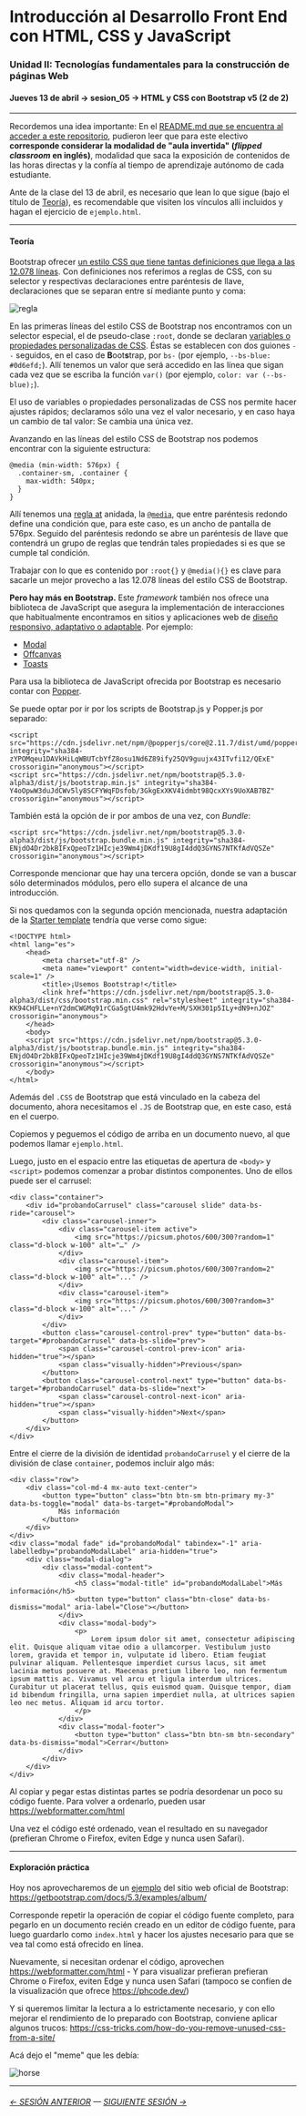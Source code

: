 # Introducción al Desarrollo Front End con HTML, CSS y JavaScript

### Unidad II: Tecnologías fundamentales para la construcción de páginas Web

#### Jueves 13 de abril → sesion_05 → HTML y CSS con Bootstrap v5 (2 de 2)

- - - - - - - - 

Recordemos una idea importante: En el [README.md que se encuentra al acceder a este repositorio](https://github.com/profesorfaco/front-2023-1#readme), pudieron leer que para este electivo **corresponde considerar la modalidad de "aula invertida" (*flipped classroom* en inglés)**, modalidad que saca la exposición de contenidos de las horas directas y la confía al tiempo de aprendizaje autónomo de cada estudiante. 

Ante de la clase del 13 de abril, es necesario que lean lo que sigue (bajo el título de [Teoría](#teor%C3%ADa)), es recomendable que visiten los vínculos allí incluidos y hagan el ejercicio de `ejemplo.html`.

- - - - - - - - 

#### Teoría

Bootstrap ofrecer [un estilo CSS que tiene tantas definiciones que llega a las 12.078 líneas](https://cdn.jsdelivr.net/npm/bootstrap@5.3.0-alpha2/dist/css/bootstrap.css). Con definiciones nos referimos a reglas de CSS, con su selector y respectivas declaraciones entre paréntesis de llave, declaraciones que se separan entre sí mediante punto y coma:

![regla](https://user-images.githubusercontent.com/7999767/230624981-4dd78d8c-9a2b-437c-9a7b-4cbf5f5cbbd7.png)

En las primeras líneas del estilo CSS de Bootstrap nos encontramos con un selector especial, el de pseudo-clase `:root`, donde se declaran [variables o propiedades personalizadas de CSS](https://developer.mozilla.org/es/docs/Web/CSS/Using_CSS_custom_properties). Éstas se establecen con dos guiones `--` seguidos, en el caso de **B**oot**s**trap, por `bs-` (por ejemplo, `--bs-blue: #0d6efd;`). Allí tenemos un valor que será accedido en las línea que sigan cada vez que se escriba la función `var()` (por ejemplo, `color: var (--bs-blue);`).

El uso de variables o propiedades personalizadas de CSS nos permite hacer ajustes rápidos; declaramos sólo una vez el valor necesario, y en caso haya un cambio de tal valor: Se cambia una única vez.

Avanzando en las líneas del estilo CSS de Bootstrap nos podemos encontrar con la siguiente estructura: 

```
@media (min-width: 576px) {
  .container-sm, .container {
    max-width: 540px;
  }
}
```

Allí tenemos una [regla at](https://developer.mozilla.org/es/docs/Web/CSS/At-rule) anidada, la [`@media`](https://developer.mozilla.org/es/docs/Web/CSS/@media), que entre paréntesis redondo define una condición que, para este caso, es un ancho de pantalla de 576px. Seguido del paréntesis redondo se abre un paréntesis de llave que contendrá un grupo de reglas que tendrán tales propiedades si es que se cumple tal condición.

Trabajar con lo que es contenido por `:root{}` y `@media(){}` es clave para sacarle un mejor provecho a las 12.078 líneas del estilo CSS de Bootstrap.

**Pero hay más en Bootstrap.** Este *framework* también nos ofrece una biblioteca de JavaScript que asegura la implementación de interacciones que habitualmente encontramos en sitios y aplicaciones web de [diseño responsivo, adaptativo o adaptable](https://es.wikipedia.org/wiki/Dise%C3%B1o_web_adaptable). Por ejemplo:

- [Modal](https://getbootstrap.com/docs/5.3/components/modal/)
- [Offcanvas](https://getbootstrap.com/docs/5.3/components/offcanvas/)
- [Toasts](https://getbootstrap.com/docs/5.3/components/toasts/)

Para usa la biblioteca de JavaScript ofrecida por Bootstrap es necesario contar con [Popper](https://popper.js.org/). 

Se puede optar por ir por los scripts de Bootstrap.js y Popper.js por separado:

```
<script src="https://cdn.jsdelivr.net/npm/@popperjs/core@2.11.7/dist/umd/popper.min.js" integrity="sha384-zYPOMqeu1DAVkHiLqWBUTcbYfZ8osu1Nd6Z89ify25QV9guujx43ITvfi12/QExE" crossorigin="anonymous"></script>
<script src="https://cdn.jsdelivr.net/npm/bootstrap@5.3.0-alpha3/dist/js/bootstrap.min.js" integrity="sha384-Y4oOpwW3duJdCWv5ly8SCFYWqFDsfob/3GkgExXKV4idmbt98QcxXYs9UoXAB7BZ" crossorigin="anonymous"></script>
```

También está la opción de ir por ambos de una vez, con *Bundle*:

```
<script src="https://cdn.jsdelivr.net/npm/bootstrap@5.3.0-alpha3/dist/js/bootstrap.bundle.min.js" integrity="sha384-ENjdO4Dr2bkBIFxQpeoTz1HIcje39Wm4jDKdf19U8gI4ddQ3GYNS7NTKfAdVQSZe" crossorigin="anonymous"></script>
```

Corresponde mencionar que hay una tercera opción, donde se van a buscar sólo determinados módulos, pero ello supera el alcance de una introducción.

Si nos quedamos con la segunda opción mencionada, nuestra adaptación de la [Starter template](https://getbootstrap.com/docs/5.3/getting-started/introduction/) tendría que verse como sigue:

```
<!DOCTYPE html>
<html lang="es">
    <head>
        <meta charset="utf-8" />
        <meta name="viewport" content="width=device-width, initial-scale=1" />
        <title>¡Usemos Bootstrap!</title>
        <link href="https://cdn.jsdelivr.net/npm/bootstrap@5.3.0-alpha3/dist/css/bootstrap.min.css" rel="stylesheet" integrity="sha384-KK94CHFLLe+nY2dmCWGMq91rCGa5gtU4mk92HdvYe+M/SXH301p5ILy+dN9+nJOZ" crossorigin="anonymous">
    </head>
    <body>
    <script src="https://cdn.jsdelivr.net/npm/bootstrap@5.3.0-alpha3/dist/js/bootstrap.bundle.min.js" integrity="sha384-ENjdO4Dr2bkBIFxQpeoTz1HIcje39Wm4jDKdf19U8gI4ddQ3GYNS7NTKfAdVQSZe" crossorigin="anonymous"></script>
    </body>
</html>
```

Además del `.CSS` de Bootstrap que está vinculado en la cabeza del documento, ahora necesitamos el `.JS` de Bootstrap que, en este caso, está en el cuerpo.

Copiemos y peguemos el código de arriba en un documento nuevo, al que podemos llamar `ejemplo.html`.

Luego, justo en el espacio entre las etiquetas de apertura de `<body>` y `<script>` podemos comenzar a probar distintos componentes. Uno de ellos puede ser el carrusel:

```
<div class="container">
    <div id="probandoCarrusel" class="carousel slide" data-bs-ride="carousel">
        <div class="carousel-inner">
            <div class="carousel-item active">
                <img src="https://picsum.photos/600/300?random=1" class="d-block w-100" alt="…" />
            </div>
            <div class="carousel-item">
                <img src="https://picsum.photos/600/300?random=2" class="d-block w-100" alt="..." />
            </div>
            <div class="carousel-item">
                <img src="https://picsum.photos/600/300?random=3" class="d-block w-100" alt="..." />
            </div>
        </div>
        <button class="carousel-control-prev" type="button" data-bs-target="#probandoCarrusel" data-bs-slide="prev">
            <span class="carousel-control-prev-icon" aria-hidden="true"></span>
            <span class="visually-hidden">Previous</span>
        </button>
        <button class="carousel-control-next" type="button" data-bs-target="#probandoCarrusel" data-bs-slide="next">
            <span class="carousel-control-next-icon" aria-hidden="true"></span>
            <span class="visually-hidden">Next</span>
        </button>
    </div>
</div>
```

Entre el cierre de la división de identidad `probandoCarrusel` y el cierre de la división de clase `container`, podemos incluir algo más:

```
<div class="row">
    <div class="col-md-4 mx-auto text-center">
        <button type="button" class="btn btn-sm btn-primary my-3" data-bs-toggle="modal" data-bs-target="#probandoModal">
            Más información
        </button>
    </div>
</div>
<div class="modal fade" id="probandoModal" tabindex="-1" aria-labelledby="probandoModalLabel" aria-hidden="true">
    <div class="modal-dialog">
        <div class="modal-content">
            <div class="modal-header">
                <h5 class="modal-title" id="probandoModalLabel">Más información</h5>
                <button type="button" class="btn-close" data-bs-dismiss="modal" aria-label="Close"></button>
            </div>
            <div class="modal-body">
                <p>
                    Lorem ipsum dolor sit amet, consectetur adipiscing elit. Quisque aliquam vitae odio a ullamcorper. Vestibulum justo lorem, gravida et tempor in, vulputate id libero. Etiam feugiat pulvinar aliquam. Pellentesque imperdiet cursus lacus, sit amet lacinia metus posuere at. Maecenas pretium libero leo, non fermentum ipsum mattis ac. Vivamus vel arcu et ligula interdum ultrices. Curabitur ut placerat tellus, quis euismod quam. Quisque tempor, diam id bibendum fringilla, urna sapien imperdiet nulla, at ultrices sapien leo nec metus. Aliquam id arcu tortor.
                </p>
            </div>
            <div class="modal-footer">
                <button type="button" class="btn btn-sm btn-secondary" data-bs-dismiss="modal">Cerrar</button>
            </div>
        </div>
    </div>
</div>
```

Al copiar y pegar estas distintas partes se podría desordenar un poco su código fuente. Para volver a ordenarlo, pueden usar https://webformatter.com/html 

Una vez el código esté ordenado, vean el resultado en su navegador (prefieran Chrome o Firefox, eviten Edge y nunca usen Safari).

- - - - - - - - - -

#### Exploración práctica

Hoy nos aprovecharemos de un [ejemplo](https://getbootstrap.com/docs/5.3/examples/) del sitio web oficial de Bootstrap: https://getbootstrap.com/docs/5.3/examples/album/

Corresponde repetir la operación de copiar el código fuente completo, para pegarlo en un documento recién creado en un editor de código fuente, para luego guardarlo como `index.html` y hacer los ajustes necesario para que se vea tal como está ofrecido en línea. 

Nuevamente, si necesitan ordenar el código, aprovechen https://webformatter.com/html - Y para visualizar prefieran prefieran Chrome o Firefox, eviten Edge y nunca usen Safari (tampoco se confíen de la visualización que ofrece https://phcode.dev/) 

Y si queremos limitar la lectura a lo estrictamente necesario, y con ello mejorar el rendimiento de lo preparado con Bootstrap, conviene aplicar algunos trucos: https://css-tricks.com/how-do-you-remove-unused-css-from-a-site/ 

Acá dejo el "meme" que les debía: 

![horse](https://user-images.githubusercontent.com/7999767/230779145-6fd19f8b-bbf2-4589-a4bf-8a1f52c74027.png)


- - - - - - - 

###### [← SESIÓN ANTERIOR](https://github.com/profesorfaco/front-2023-1/tree/main/sesion_04) — [SIGUIENTE SESIÓN →](https://github.com/profesorfaco/front-2023-1/tree/main/sesion_06)
